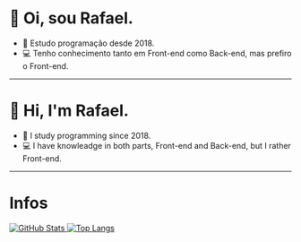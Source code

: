 <h1>👋 Oi, sou Rafael.</h1>

- 📝 Estudo programação desde 2018.
- 💻 Tenho conhecimento tanto em Front-end como Back-end, mas prefiro o Front-end.

<hr />

<h1>👋 Hi, I'm Rafael.</h1>

- 📝 I study programming since 2018.
- 💻 I have knowleadge in both parts, Front-end and Back-end, but I rather Front-end.

<hr />

<h1>Infos</h1>
  <div>
    <a href="https://github.com/Rafafaaa/github-readme-stats">
      <img align="top" src="https://github-readme-stats.vercel.app/api?username=Rafafaaa&amp;theme=github_dark&amp;show_icons=true&amp;" alt="GitHub Stats">
    </a>
    <a href="https://github.com/Rafafaaa/github-readme-stats">
      <img align="top" src="https://github-readme-stats.vercel.app/api/top-langs/?username=Rafafaaa&amp;theme=github_dark&amp;" alt="Top Langs">
    </a>
  </div>
